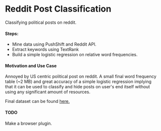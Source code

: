 # Reddit Post Classification
Classifying political posts on reddit.

#### Steps:

* Mine data using PushShift and Reddit API.
* Extract keywords using TextRank
* Build a simple logistic regression on relative word frequencies.

#### Motivation and Use Case

Annoyed by US centric political post on reddit. A small final word frequency table (~2 MB) and great accuracy of a simple logistic regression implying that it can be used to classify and hide posts on user's end itself without using any significant amount of resources.

Final dataset can be found [here.](https://www.kaggle.com/anjay23/word-frequency-in-political-and-nonpol-subreddit)

#### TODO

Make a browser plugin.
